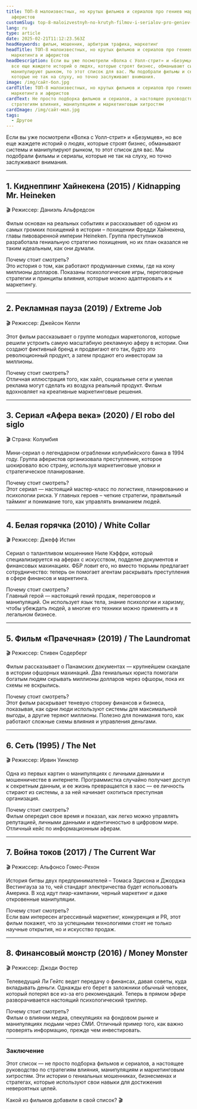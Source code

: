 ```yaml
---
title: ТОП-8 малоизвестных, но крутых фильмов и сериалов про гениев маркетинга и
  аферистов
customSlug: top-8-maloizvestnyh-no-krutyh-filmov-i-serialov-pro-geniev-marketinga-i-aferistov
lang: ru
type: article
date: 2025-02-21T11:12:23.563Z
headKeywords: фильм, мошенник, арбитраж трафика, маркетинг
headTitle: ТОП-8 малоизвестных, но крутых фильмов и сериалов про гениев
  маркетинга и аферистов
headDescription: Если вы уже посмотрели «Волка с Уолл-стрит» и «Безумцев», но
  все еще жаждете историй о людях, которые строят бизнес, обманывают системы и
  манипулируют рынком, то этот список для вас. Мы подобрали фильмы и сериалы,
  которые не так на слуху, но точно заслуживают внимания.
image: /img/сайт-бол.jpg
cardTitle: ТОП-8 малоизвестных, но крутых фильмов и сериалов про гениев
  маркетинга и аферистов
cardText: Не просто подборка фильмов и сериалов, а настоящее руководство по
  стратегиям влияния, манипуляциям и маркетинговым хитростям
cardImage: /img/сайт-мал.jpg
tags:
  - Другое
---
```

Если вы уже посмотрели «Волка с Уолл-стрит» и «Безумцев», но все еще жаждете историй о людях, которые строят бизнес, обманывают системы и манипулируют рынком, то этот список для вас. Мы подобрали фильмы и сериалы, которые не так на слуху, но точно заслуживают внимания.



- - -

## 1. Киднеппинг Хайнекена (2015) / Kidnapping Mr. Heineken

🎬 Режиссер: Даниэль Альфредсон

Фильм основан на реальных событиях и рассказывает об одном из самых громких похищений в истории – похищении Фредди Хайнекена, главы пивоваренной империи Heineken. Группа преступников разработала гениальную стратегию похищения, но их план оказался не таким идеальным, как они думали.

Почему стоит смотреть?\
Это история о том, как работают продуманные схемы, где на кону миллионы долларов. Показаны психологические игры, переговорные стратегии и принципы влияния, которые можно адаптировать и к маркетингу.

- - -

## 2. Рекламная пауза (2019) / Extreme Job

🎬 Режиссер: Джейсон Келли

Этот фильм рассказывает о группе молодых маркетологов, которые решили устроить самую масштабную рекламную аферу в истории. Они создают фиктивный бренд и продвигают его так, будто это революционный продукт, а затем продают его инвесторам за миллионы.

Почему стоит смотреть?\
Отличная иллюстрация того, как хайп, социальные сети и умелая реклама могут сделать из воздуха реальный продукт. Фильм вдохновляет на креативные маркетинговые решения.

- - -

## 3. Сериал «Афера века» (2020) / El robo del siglo

🎬 Страна: Колумбия

Мини-сериал о легендарном ограблении колумбийского банка в 1994 году. Группа аферистов организовала преступление, которое шокировало всю страну, используя маркетинговые уловки и стратегическое планирование.

Почему стоит смотреть?\
Этот сериал — настоящий мастер-класс по логистике, планированию и психологии риска. У главных героев – четкие стратегии, правильный тайминг и понимание того, как управлять вниманием людей.

- - -

## 4. Белая горячка (2010) / White Collar

🎬 Режиссер: Джефф Истин

Сериал о талантливом мошеннике Ниле Кэффри, который специализируется на аферах с искусством, подделке документов и финансовых махинациях. ФБР ловит его, но вместо тюрьмы предлагает сотрудничество: теперь он помогает агентам раскрывать преступления в сфере финансов и маркетинга.

Почему стоит смотреть?\
Главный герой — настоящий гений продаж, переговоров и манипуляций. Он использует язык тела, знание психологии и харизму, чтобы убеждать людей, а многие его техники можно применять и в легальном бизнесе.

- - -

## 5. Фильм «Прачечная» (2019) / The Laundromat

🎬 Режиссер: Стивен Содерберг

Фильм рассказывает о Панамских документах — крупнейшем скандале в истории офшорных махинаций. Два гениальных юриста помогали богатым людям скрывать миллионы долларов через офшоры, пока их схемы не вскрылись.

Почему стоит смотреть?\
Этот фильм раскрывает теневую сторону финансов и бизнеса, показывая, как одни люди используют системы для максимальной выгоды, а другие теряют миллионы. Полезно для понимания того, как работают сложные схемы влияния и управления деньгами.

- - -

## 6. Сеть (1995) / The Net

🎬 Режиссер: Ирвин Уинклер

Одна из первых картин о манипуляциях с личными данными и мошенничестве в интернете. Программистка случайно получает доступ к секретным данным, и ее жизнь превращается в хаос — ее личность стирают из системы, а за ней начинает охотиться преступная организация.

Почему стоит смотреть?\
Фильм опередил свое время и показал, как легко можно управлять репутацией, личными данными и идентичностью в цифровом мире. Отличный кейс по информационным аферам.

- - -

## 7. Война токов (2017) / The Current War

🎬 Режиссер: Альфонсо Гомес-Рехон

История битвы двух предпринимателей – Томаса Эдисона и Джорджа Вестингауза за то, чей стандарт электричества будет использовать Америка. В ход идут пиар-кампании, черный маркетинг и даже откровенные манипуляции.

Почему стоит смотреть?\
Если вам интересен агрессивный маркетинг, конкуренция и PR, этот фильм покажет, что за успешными технологиями стоят не только научные открытия, но и искусство продаж.

- - -

## 8. Финансовый монстр (2016) / Money Monster

🎬 Режиссер: Джоди Фостер

Телеведущий Ли Гейтс ведет передачу о финансах, давая советы, куда вкладывать деньги. Однажды его берет в заложники обычный человек, который потерял все из-за его рекомендаций. Теперь в прямом эфире разворачивается настоящий психологический триллер.

Почему стоит смотреть?\
Фильм о влиянии медиа, спекуляциях на фондовом рынке и манипуляциях людьми через СМИ. Отличный пример того, как важно проверять информацию, прежде чем инвестировать.

- - -

### Заключение

Этот список — не просто подборка фильмов и сериалов, а настоящее руководство по стратегиям влияния, манипуляциям и маркетинговым хитростям. Эти истории о гениальных мошенниках, бизнесменах и стратегах, которые используют свои навыки для достижения невероятных целей.

Какой из фильмов добавили в свой список? 🎬
